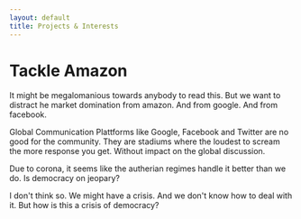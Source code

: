 ```yaml
---
layout: default
title: Projects & Interests
---
```


# Tackle Amazon

It might be megalomanious towards anybody to read this. But we want
to distract he market domination from amazon. And from google. And from
facebook.

Global Communication Plattforms like Google, Facebook and Twitter are
no good for the community. They are stadiums where the loudest to scream
the more response you get. Without impact on the global discussion.

Due to corona, it seems like the autherian regimes handle it better
than we do. Is democracy on jeopary?

I don't think so. We might have a crisis. And we don't know how to 
deal with it. But how is this a crisis of democracy? 
